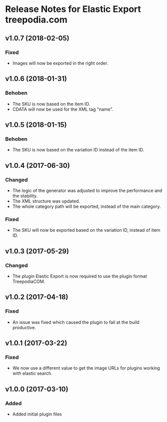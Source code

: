 # Release Notes for Elastic Export treepodia.com

## v1.0.7 (2018-02-05)

### Fixed
- Images will now be exported in the right order.

## v1.0.6 (2018-01-31)

### Behoben
- The SKU is now based on the item ID.
- CDATA will now be used for the XML tag "name".

## v1.0.5 (2018-01-15)

### Behoben
- The SKU is now based on the variation ID instead of the item ID.

## v1.0.4 (2017-06-30)

### Changed
- The logic of the generator was adjusted to improve the performance and the stability.
- The XML structure was updated.
- The whole category path will be exported, instead of the main category.

### Fixed
- The SKU will now be exported based on the variation ID, instead of item ID.

## v1.0.3 (2017-05-29)

### Changed
- The plugin Elastic Export is now required to use the plugin format TreepodiaCOM.

## v1.0.2 (2017-04-18)

### Fixed
- An issue was fixed which caused the plugin to fail at the build productive.

## v1.0.1 (2017-03-22)

### Fixed
- We now use a different value to get the image URLs for plugins working with elastic search.

## v1.0.0 (2017-03-10)
 
### Added
- Added initial plugin files